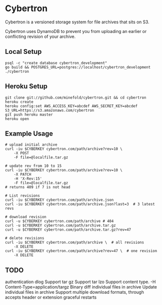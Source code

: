 # Cybertron

Cybertron is a versioned storage system for file archives that sits on S3.

Cybertron uses DynamoDB to prevent you from uploading an earlier or conflicting revision of your archive.

## Local Setup

    psql -c "create database cybertron_development"
    go build && POSTGRES_URL=postgres://localhost/cybertron_development ./cybertron

## Heroku Setup

    git clone git://github.com/minefold/cybertron.git && cd cybertron
    heroku create
    heroku config:set AWS_ACCESS_KEY=abcdef AWS_SECRET_KEY=abcdef S3_URL=https://s3.amazonaws.com/cybertron
    git push heroku master
    heroku open


## Example Usage

    # upload initial archive
    curl -iu $CYBERKEY cybertron.com/path/archive?rev=10 \
        -X POST
        -F file=@localfile.tar.gz

    # update rev from 10 to 15
    curl -iu $CYBERKEY cybertron.com/path/archive?rev=10 \
        -X PATCH
        -H 'X-Rev:15'
        -F file=@localfile.tar.gz
    # returns 409 if 7 is not head

    # List revisions
    curl -iu $CYBERKEY cybertron.com/path/archive.json
    curl -iu $CYBERKEY cybertron.com/path/archive.json?last=3  # 3 latest revs

    # download revision
    curl -u $CYBERKEY cybertron.com/path/archive # 404
    curl -u $CYBERKEY cybertron.com/path/archive.tar.gz
    curl -u $CYBERKEY cybertron.com/path/archive.tar.gz?rev=47

    # delete revisions
    curl -iu $CYBERKEY cybertron.com/path/archive \  # all revisions
        -X DELETE
    curl -iu $CYBERKEY cybertron.com/path/archive?rev=47 \  # one revision
        -X DELETE

## TODO

authentication
dlog
Support tar gz
Support tar lzo
Support content type. -H Content-Type=application/targz
Binary diff individual files in archive
Update individual files in archive
Support multiple download formats, through accepts header or extension
graceful restarts
